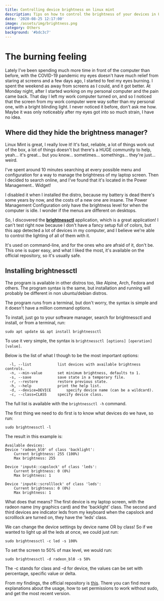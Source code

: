 ```yaml
---
title: Controlling device brightness on linux mint
description: Tips on how to control the brightness of your devices in Ubuntu based systems.
date: '2020-08-25 12:17:00'
image: /assets/img/brightness.png
category: Others
background: '#bdc3c7'
---
```

# The burning feeling

Lately I've been spending much more time in front of the computer than before, with the COVID-19 pandemic my eyes doesn't have much relief from staring at screens and a few days ago, I started to feel my eyes burning. I spent the weekend as away from screens as I could, and it got better. At Monday night, after I started working on my personal computer and the pain came back. That day I left my work computer turned on, and so I noticed that the screen from my work computer were way softer than my personal one, with a bright blinding light. I never noticed it before, don't ask me how. Maybe it was only noticeably after my eyes got into so much strain, I have no idea.

## Where did they hide the brightness manager?

Linux Mint is great, I really love it! It's fast, reliable, a lot of things work out of the box, a lot of things doesn't but there's a HUGE community to help, yeah... it's great... but you know... sometimes... somethings... they're just... weird.

I've spent around 10 minutes searching at every possible menu and configuration for a way to manage the brightness of my laptop screen. Then I decided to search online, and I've found that it's located in the Power Management.. Widget!

I disabled it when I installed the distro, because my battery is dead there's some years by now, and the costs of a new one are insane. The Power Management Configuration only have the brightness level for when the computer is idle. I wonder if the menus are different on desktops.

So, I discovered the [**brightnessctl**][1] application, which is a great application! I can't test right now because I don't have a fancy setup full of colors, but this app detected a lot of devices in my computer, and I believe we're able to control the lighting of all of them with it.

It's used on command-line, and for the ones who are afraid of it, don't be. This one is super easy, and what I liked the most, it's available on the official repository, so it's usually safe.

## Installing brightnessctl

The program is available in other distros too, like Alpine, Arch, Fedora and others. The program syntax is the same, but installation and running will probably be different in non ubuntu/debian distros. 

The program runs from a terminal, but don't worry, the syntax is simple and it doesn't have a million command options.

To install, just go to your software manager, search for brightnessctl and install, or from a terminal, run:
```
sudo apt update && apt install brightnessctl
```
To use it very simple, the syntax is `brightnessctl [options] [operation] [value]`.

Below is the list of what I though to be the most important options:
```
  -l, --list			list devices with available brightness controls.
  -n, --min-value		set minimum brightness, defaults to 1.
  -s, --save			save state in a temporary file.
  -r, --restore			restore previous state.
  -h, --help			print the help list.
  -d, --device=DEVICE		specify device name (can be a wildcard).
  -c, --class=CLASS		specify device class.
```
The full list is available with the `brightnessctl -h` command.

The first thing we need to do first is to know what devices do we have, so run:
```
sudo brightnessctl -l
```
The result in this example is:
```
Available devices:
Device 'radeon_bl0' of class 'backlight':
	Current brightness: 255 (100%)
	Max brightness: 255

Device 'input4::capslock' of class 'leds':
	Current brightness: 0 (0%)
	Max brightness: 1

Device 'input4::scrolllock' of class 'leds':
	Current brightness: 0 (0%)
	Max brightness: 1
```

What does that means? The first device is my laptop screen, with the radeon name (my graphics card) and the 'backlight' class. The second and third devices are indicator leds from my keyboard when the capslock and scrolllock are turned on, they have the 'leds' class. 

We can change the device settings by device name OR by class! So if we wanted to light up all the leds at once, we could just run:
```
sudo brightnessctl -c led -s 100%
```
To set the screen to 50% of max level, we would run:
```
sudo brightnessctl -d radeon_bl0 -s 50%
```
The -c stands for class and -d for device, the values can be set with percentage, specific value or delta.

From my findings, the official repository is [this][1]. There you can find more explanations about the usage, how to set permissions to work without sudo, and get the most recent version.

[1]: (https://github.com/Hummer12007/brightnessctl)
